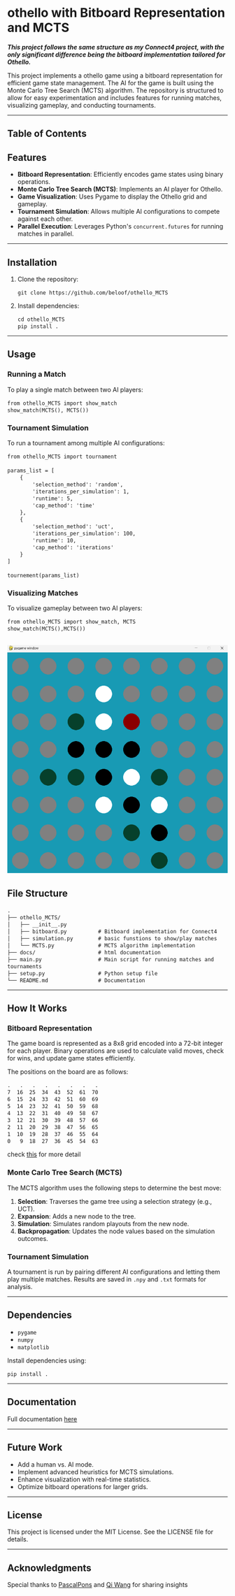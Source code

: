 # othello with Bitboard Representation and MCTS

***This project follows the same structure as my Connect4 project, with the only significant difference being the bitboard implementation tailored for Othello.***

This project implements a othello game using a bitboard representation for efficient game state management. The AI for the game is built using the Monte Carlo Tree Search (MCTS) algorithm. The repository is structured to allow for easy experimentation and includes features for running matches, visualizing gameplay, and conducting tournaments.

---
## Table of Contents

## Features

- **Bitboard Representation**: Efficiently encodes game states using binary operations.
- **Monte Carlo Tree Search (MCTS)**: Implements an AI player for Othello.
- **Game Visualization**: Uses Pygame to display the Othello grid and gameplay.
- **Tournament Simulation**: Allows multiple AI configurations to compete against each other.
- **Parallel Execution**: Leverages Python's `concurrent.futures` for running matches in parallel.

---

## Installation

1. Clone the repository:
   ```
   git clone https://github.com/beloof/othello_MCTS
   ```
2. Install dependencies:
   ```
   cd othello_MCTS
   pip install .
   ```

---

## Usage

### Running a Match
To play a single match between two AI players:
```
from othello_MCTS import show_match
show_match(MCTS(), MCTS())
```

### Tournament Simulation
To run a tournament among multiple AI configurations:
```
from othello_MCTS import tournament

params_list = [
    {
        'selection_method': 'random',
        'iterations_per_simulation': 1,
        'runtime': 5,
        'cap_method': 'time'
    },
    {
        'selection_method': 'uct',
        'iterations_per_simulation': 100,
        'runtime': 10,
        'cap_method': 'iterations'
    }
]

tournement(params_list)
```

### Visualizing Matches
To visualize gameplay between two AI players:
```
from othello_MCTS import show_match, MCTS
show_match(MCTS(),MCTS())
```
![image](/images/Screenshot.png)
---

## File Structure

```
.
├── othello_MCTS/
│   ├── __init__.py          
│   ├── bitboard.py          # Bitboard implementation for Connect4
│   ├── simulation.py        # basic funstions to show/play matches
│   └── MCTS.py              # MCTS algorithm implementation
├── docs/                    # html documentation
├── main.py                  # Main script for running matches and tournaments
├── setup.py                 # Python setup file
└── README.md                # Documentation
```

---

## How It Works

### Bitboard Representation
The game board is represented as a 8x8 grid encoded into a 72-bit integer for each player. Binary operations are used to calculate valid moves, check for wins, and update game states efficiently.

The positions on the board are as follows:
```
.   .   .   .   .   .   .   .
7  16  25  34  43  52  61  70
6  15  24  33  42  51  60  69
5  14  23  32  41  50  59  68
4  13  22  31  40  49  58  67
3  12  21  30  39  48  57  66
2  11  20  29  38  47  56  65
1  10  19  28  37  46  55  64
0   9  18  27  36  45  54  63
```

check [this](http://blog.gamesolver.org/solving-connect-four/06-bitboard/) for more detail
### Monte Carlo Tree Search (MCTS)
The MCTS algorithm uses the following steps to determine the best move:
1. **Selection**: Traverses the game tree using a selection strategy (e.g., UCT).
2. **Expansion**: Adds a new node to the tree.
3. **Simulation**: Simulates random playouts from the new node.
4. **Backpropagation**: Updates the node values based on the simulation outcomes.

### Tournament Simulation
A tournament is run by pairing different AI configurations and letting them play multiple matches. Results are saved in `.npy` and `.txt` formats for analysis.

---

## Dependencies

- `pygame`
- `numpy`
- `matplotlib`

Install dependencies using:
```
pip install .
```
---
## Documentation

Full documentation [here](https://github.com/beloof/connect4_MCTS/tree/master/docs/build/html)
 
---

## Future Work
- Add a human vs. AI mode.
- Implement advanced heuristics for MCTS simulations.
- Enhance visualization with real-time statistics.
- Optimize bitboard operations for larger grids.
---

## License
This project is licensed under the MIT License. See the LICENSE file for details.

---

## Acknowledgments
Special thanks to [PascalPons](http://blog.gamesolver.org/solving-connect-four/06-bitboard/) and [Qi Wang](https://www.harrycodes.com/blog/monte-carlo-tree-search) for sharing insights

